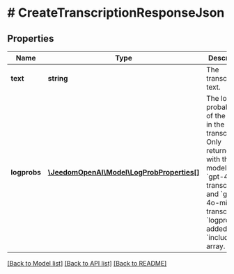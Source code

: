 # # CreateTranscriptionResponseJson

## Properties

Name | Type | Description | Notes
------------ | ------------- | ------------- | -------------
**text** | **string** | The transcribed text. |
**logprobs** | [**\JeedomOpenAI\Model\LogProbProperties[]**](LogProbProperties.md) | The log probabilities of the tokens in the transcription. Only returned with the models &#x60;gpt-4o-transcribe&#x60; and &#x60;gpt-4o-mini-transcribe&#x60; if &#x60;logprobs&#x60; is added to the &#x60;include&#x60; array. | [optional]

[[Back to Model list]](../../README.md#models) [[Back to API list]](../../README.md#endpoints) [[Back to README]](../../README.md)

